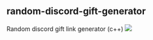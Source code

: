 ## random-discord-gift-generator
Random discord gift link generator (c++)
![](https://i.imgur.com/vRMnzW7.png)

